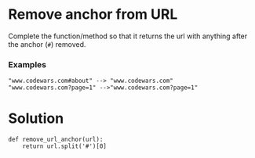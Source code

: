 # Remove anchor from URL

Complete the function/method so that it returns the url with anything after the anchor (```#```) removed.

### Examples
```
"www.codewars.com#about" --> "www.codewars.com"
"www.codewars.com?page=1" -->"www.codewars.com?page=1"
```

# Solution
```
def remove_url_anchor(url):
    return url.split('#')[0]
```